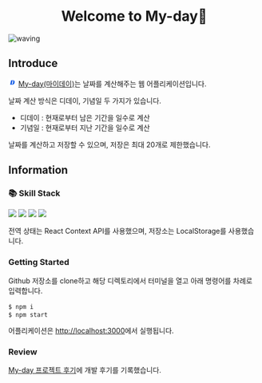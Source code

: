 <h1 style="text-align: center">Welcome to My-day👋</h1>

![waving](https://capsule-render.vercel.app/api?type=waving&height=200&text=My-day&fontAlign=80&fontAlignY=40&color=gradient)

<h2>Introduce</h2>

<img src="./public/favicon-16x16.png" /> [My-day(마이데이)](https://my-day-s.vercel.app/)는 날짜를 계산해주는 웹 어플리케이션입니다.

날짜 계산 방식은 디데이, 기념일 두 가지가 있습니다.

- 디데이 : 현재로부터 남은 기간을 일수로 계산
- 기념일 : 현재로부터 지난 기간을 일수로 계산

날짜를 계산하고 저장할 수 있으며, 저장은 최대 20개로 제한했습니다.

<h2>Information</h2>

<h3>📚 Skill Stack</h3>

<img src="https://img.shields.io/badge/HTML5-E34F26?style=flat-square&logo=html5&logoColor=white" style="display:inline"/>
<img src="https://img.shields.io/badge/CSS3-1572B6?style=flat-square&logo=css3&logoColor=white" style="display:inline"/>
<img src="https://img.shields.io/badge/React-61DAFB?style=flat-square&logo=react&logoColor=white" style="display:inline"/>
<img src="https://img.shields.io/badge/TypeScript-3178C6?style=flat-square&logo=typescript&logoColor=white" style="display:inline"/>

<p>전역 상태는 React Context API를 사용했으며, 저장소는 LocalStorage를 사용했습니다.</p>

<h3>Getting Started</h3>

Github 저장소를 clone하고 해당 디렉토리에서 터미널을 열고 아래 명령어를 차례로 입력합니다.

```
$ npm i
$ npm start
```

어플리케이션은 [http://localhost:3000](http://localhost:3000)에서 실행됩니다.

<h3>Review</h3>

[My-day 프로젝트 후기](https://velog.io/@seo__namu/My-day-%ED%94%84%EB%A1%9C%EC%A0%9D%ED%8A%B8-%ED%9B%84%EA%B8%B0)에 개발 후기를 기록했습니다.
